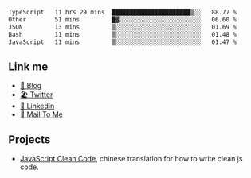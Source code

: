 <!--START_SECTION:waka-->

```txt
TypeScript   11 hrs 29 mins  ██████████████████████▒░░   88.77 %
Other        51 mins         █▓░░░░░░░░░░░░░░░░░░░░░░░   06.60 %
JSON         13 mins         ▒░░░░░░░░░░░░░░░░░░░░░░░░   01.69 %
Bash         11 mins         ▒░░░░░░░░░░░░░░░░░░░░░░░░   01.48 %
JavaScript   11 mins         ▒░░░░░░░░░░░░░░░░░░░░░░░░   01.47 %
```

<!--END_SECTION:waka-->

## Link me

- [📕 Blog](https://chris-yu.vercel.app/)
- [🏖️ Twitter](https://twitter.com/yuetong3yu)
- [🧳 Linkedin](https://www.linkedin.com/in/yuetong3yu)
- [📧 Mail To Me](mailto:yuetong3yu@gmail.com)


## Projects 

- [JavaScript Clean Code](https://js-clean-code-cn.vercel.app/), chinese translation for how to write clean js code.
